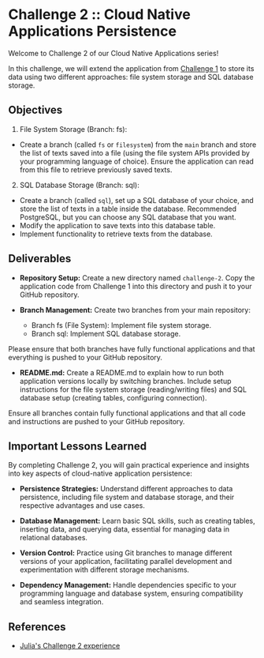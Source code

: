 # Challenge 2 :: Cloud Native Applications Persistence
Welcome to Challenge 2 of our Cloud Native Applications series! 

In this challenge, we will extend the application from [Challenge 1](https://github.com/salaboy/cloud-native-dev/tree/main/1) to store its data using two different approaches: file system storage and SQL database storage.

## Objectives

1. File System Storage (Branch: fs):

- Create a branch (called `fs` or `filesystem`) from the `main` branch and store the list of texts saved into a file (using the file system APIs provided by your programming language of choice). Ensure the application can read from this file to retrieve previously saved texts.

2. SQL Database Storage (Branch: sql):

- Create a branch (called `sql`), set up a SQL database of your choice, and store the list of texts in a table inside the database. Recommended PostgreSQL, but you can choose any SQL database that you want.
- Modify the application to save texts into this database table.
- Implement functionality to retrieve texts from the database.


## Deliverables 

- **Repository Setup:**
Create a new directory named `challenge-2`. Copy the application code from Challenge 1 into this directory and push it to your GitHub repository.

- **Branch Management:**
Create two branches from your main repository:
    - Branch fs (File System): Implement file system storage.
    - Branch sql: Implement SQL database storage.
 
Please ensure that both branches have fully functional applications and that everything is pushed to your GitHub repository. 

- **README.md:**
Create a README.md to explain how to run both application versions locally by switching branches. Include setup instructions for the file system storage (reading/writing files) and SQL database setup (creating tables, configuring connection).

Ensure all branches contain fully functional applications and that all code and instructions are pushed to your GitHub repository.

## Important Lessons Learned
By completing Challenge 2, you will gain practical experience and insights into key aspects of cloud-native application persistence:

- **Persistence Strategies:** Understand different approaches to data persistence, including file system and database storage, and their respective advantages and use cases.

- **Database Management:** Learn basic SQL skills, such as creating tables, inserting data, and querying data, essential for managing data in relational databases.

- **Version Control:** Practice using Git branches to manage different versions of your application, facilitating parallel development and experimentation with different storage mechanisms.

- **Dependency Management:** Handle dependencies specific to your programming language and database system, ensuring compatibility and seamless integration.

## References
- [Julia's Challenge 2 experience](https://www.juliafmorgado.com/posts/challenge-2-application-persistence-with-fs-sql-db/)